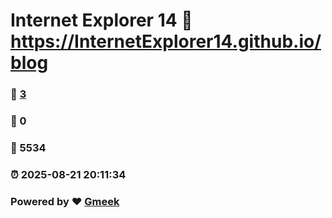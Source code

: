 # Internet Explorer 14 :link: https://InternetExplorer14.github.io/blog 
### :page_facing_up: [3](https://InternetExplorer14.github.io/blog/tag.html) 
### :speech_balloon: 0 
### :hibiscus: 5534 
### :alarm_clock: 2025-08-21 20:11:34 
### Powered by :heart: [Gmeek](https://github.com/Meekdai/Gmeek)
